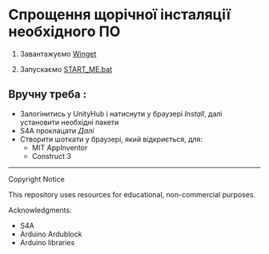 # Спрощення щорічної інсталяції необхідного ПО

1. Завантажуємо [Winget](https://apps.microsoft.com/detail/9nblggh4nns1?hl=uk-ua&gl=UA)

2. Запускаємо [START_ME.bat](START_ME.bat)


## Вручну треба :
- Залогінитись у UnityHub і натиснути у браузері *Install*, далі установити необхідні пакети
- S4A проклацати *Далі*
- Створити шоткати у браузері, який відкриється, для:
    - MIT AppInventor
    - Construct 3




---

Copyright Notice

This repository uses resources for educational, non-commercial purposes.

Acknowledgments:
- S4A
- Arduino Ardublock
- Arduino libraries
